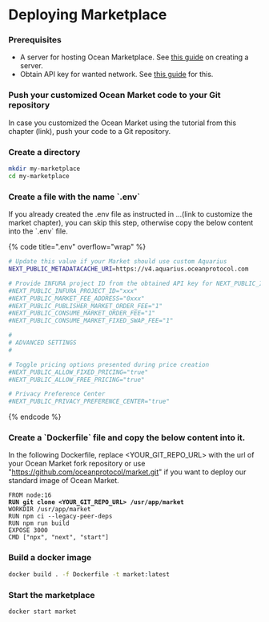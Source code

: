 # Deploying Marketplace

### Prerequisites

* A server for hosting Ocean Marketplace. See [this guide](setup-server.md) on creating a server.
* Obtain API key for wanted network. See [this guide](https://app.gitbook.com/o/mTcjMqA4ylf55anucjH8/s/BTXXhmDGzR0Xgj13fyfM/\~/changes/548/developers/obtaining-api-keys-for-blockchain-access) for this.

### Push your customized Ocean Market code to your Git repository

In case you customized the Ocean Market using the tutorial from this chapter (link), push your code to a Git repository.

### Create a directory

```bash
mkdir my-marketplace
cd my-marketplace
```

### Create a file with the name \`.env\`

If you already created the .env file as instructed in ...(link to customize the market chapter), you can skip this step, otherwise copy the below content into the \`.env\` file.

{% code title=".env" overflow="wrap" %}
```bash
# Update this value if your Market should use custom Aquarius 
NEXT_PUBLIC_METADATACACHE_URI=https://v4.aquarius.oceanprotocol.com

# Provide INFURA project ID from the obtained API key for NEXT_PUBLIC_INFURA_PROJECT_ID
#NEXT_PUBLIC_INFURA_PROJECT_ID="xxx" 
#NEXT_PUBLIC_MARKET_FEE_ADDRESS="0xxx"
#NEXT_PUBLIC_PUBLISHER_MARKET_ORDER_FEE="1"
#NEXT_PUBLIC_CONSUME_MARKET_ORDER_FEE="1"
#NEXT_PUBLIC_CONSUME_MARKET_FIXED_SWAP_FEE="1"

#
# ADVANCED SETTINGS
#

# Toggle pricing options presented during price creation
#NEXT_PUBLIC_ALLOW_FIXED_PRICING="true"
#NEXT_PUBLIC_ALLOW_FREE_PRICING="true"

# Privacy Preference Center
#NEXT_PUBLIC_PRIVACY_PREFERENCE_CENTER="true"
```
{% endcode %}

### Create a \`Dockerfile\` file and copy the below content into it.

In the following Dockerfile, replace \<YOUR\_GIT\_REPO\_URL> with the url of your Ocean Market fork repository or use "https://github.com/oceanprotocol/market.git" if you want to deploy our standard image of Ocean Market.

<pre class="language-docker" data-title="Dockerfile"><code class="lang-docker">FROM node:16
<strong>RUN git clone &#x3C;YOUR_GIT_REPO_URL> /usr/app/market
</strong>WORKDIR /usr/app/market
RUN npm ci --legacy-peer-deps
RUN npm run build
EXPOSE 3000
CMD ["npx", "next", "start"]
</code></pre>

### Build a docker image

```bash
docker build . -f Dockerfile -t market:latest
```

### Start the marketplace

```bash
docker start market
```
